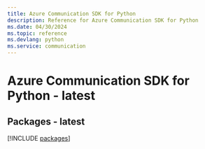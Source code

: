 ```yaml
---
title: Azure Communication SDK for Python
description: Reference for Azure Communication SDK for Python
ms.date: 04/30/2024
ms.topic: reference
ms.devlang: python
ms.service: communication
---
```

# Azure Communication SDK for Python - latest
## Packages - latest
[!INCLUDE [packages](communication-index.md)]